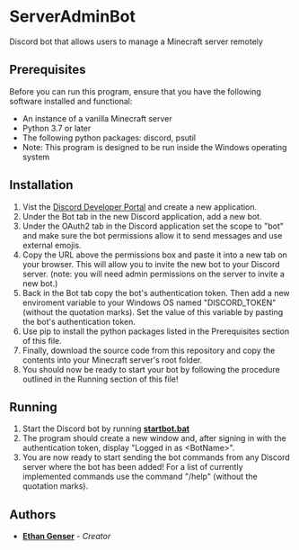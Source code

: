 # ServerAdminBot
Discord bot that allows users to manage a Minecraft server remotely

## Prerequisites

Before you can run this program, ensure that you have the following software installed and functional:
* An instance of a vanilla Minecraft server
* Python 3.7 or later
* The following python packages: discord, psutil
* Note: This program is designed to be run inside the Windows operating system

## Installation
1. Vist the [Discord Developer Portal](https://discord.com/developers/applications) and create a new application.
2. Under the Bot tab in the new Discord application, add a new bot.
3. Under the OAuth2 tab in the Discord application set the scope to "bot" and make sure the bot permissions allow it to send messages and use external emojis.
4. Copy the URL above the permissions box and paste it into a new tab on your browser. This will allow you to invite the new bot to your Discord server. (note: you will need admin permissions on the server to invite a new bot.)
5. Back in the Bot tab copy the bot's authentication token. Then add a new enviroment variable to your Windows OS named "DISCORD_TOKEN" (without the quotation marks). Set the value of this variable by pasting the bot's authentication token. 
6. Use pip to install the python packages listed in the Prerequisites section of this file.
7. Finally, download the source code from this repository and copy the contents into your Minecraft server's root folder.
8. You should now be ready to start your bot by following the procedure outlined in the Running section of this file!

## Running
1. Start the Discord bot by running [__startbot.bat__](startbot.bat)
2. The program should create a new window and, after signing in with the authentication token, display "Logged in as \<BotName\>".
3. You are now ready to start sending the bot commands from any Discord server where the bot has been added! For a list of currently implemented commands use the command "/help" (without the quotation marks).

## Authors
* [**Ethan Genser**](https://github.com/Ethan-Genser) - *Creator*
